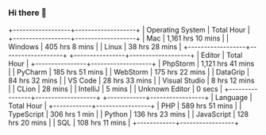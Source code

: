 ### Hi there 👋

<!--
**claserre9/claserre9** is a ✨ _special_ ✨ repository because its `README.md` (this file) appears on your GitHub profile.

Here are some ideas to get you started:

- 🔭 I’m currently working on ...
- 🌱 I’m currently learning ...
- 👯 I’m looking to collaborate on ...
- 🤔 I’m looking for help with ...
- 💬 Ask me about ...
- 📫 How to reach me: ...
- 😄 Pronouns: ...
- ⚡ Fun fact: ...
-->

[//]: # (wakatime-stats)

+------------------+-------------------+
| Operating System | Total Hour        |
+------------------+-------------------+
| Mac              | 1,161 hrs 10 mins |
| Windows          | 405 hrs 8 mins    |
| Linux            | 38 hrs 28 mins    |
+------------------+-------------------+
+----------------+-------------------+
| Editor         | Total Hour        |
+----------------+-------------------+
| PhpStorm       | 1,121 hrs 41 mins |
| PyCharm        | 185 hrs 51 mins   |
| WebStorm       | 175 hrs 22 mins   |
| DataGrip       | 84 hrs 32 mins    |
| VS Code        | 28 hrs 33 mins    |
| Visual Studio  | 8 hrs 12 mins     |
| CLion          | 28 mins           |
| IntelliJ       | 5 mins            |
| Unknown Editor | 0 secs            |
+----------------+-------------------+
+------------+-----------------+
| Language   | Total Hour      |
+------------+-----------------+
| PHP        | 589 hrs 51 mins |
| TypeScript | 306 hrs 1 min   |
| Python     | 136 hrs 23 mins |
| JavaScript | 128 hrs 20 mins |
| SQL        | 108 hrs 11 mins |
+------------+-----------------+



